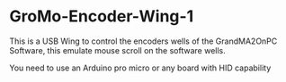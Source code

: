 # GroMo-Encoder-Wing-1
This is a USB Wing to control the encoders wells of the GrandMA2OnPC Software, this emulate mouse scroll on the software wells.

You need to use an Arduino pro micro or any board with HID capability

